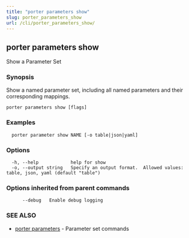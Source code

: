 ```yaml
---
title: "porter parameters show"
slug: porter_parameters_show
url: /cli/porter_parameters_show/
---
```

## porter parameters show

Show a Parameter Set

### Synopsis

Show a named parameter set, including all named parameters and their corresponding mappings.

```
porter parameters show [flags]
```

### Examples

```
  porter parameter show NAME [-o table|json|yaml]
```

### Options

```
  -h, --help            help for show
  -o, --output string   Specify an output format.  Allowed values: table, json, yaml (default "table")
```

### Options inherited from parent commands

```
      --debug   Enable debug logging
```

### SEE ALSO

* [porter parameters](/cli/porter_parameters/)	 - Parameter set commands

